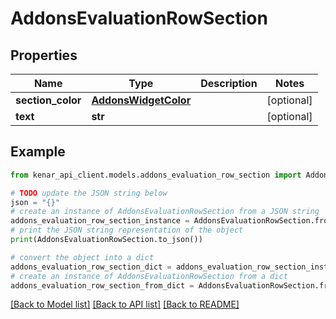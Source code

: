 # AddonsEvaluationRowSection


## Properties

Name | Type | Description | Notes
------------ | ------------- | ------------- | -------------
**section_color** | [**AddonsWidgetColor**](AddonsWidgetColor.md) |  | [optional] 
**text** | **str** |  | [optional] 

## Example

```python
from kenar_api_client.models.addons_evaluation_row_section import AddonsEvaluationRowSection

# TODO update the JSON string below
json = "{}"
# create an instance of AddonsEvaluationRowSection from a JSON string
addons_evaluation_row_section_instance = AddonsEvaluationRowSection.from_json(json)
# print the JSON string representation of the object
print(AddonsEvaluationRowSection.to_json())

# convert the object into a dict
addons_evaluation_row_section_dict = addons_evaluation_row_section_instance.to_dict()
# create an instance of AddonsEvaluationRowSection from a dict
addons_evaluation_row_section_from_dict = AddonsEvaluationRowSection.from_dict(addons_evaluation_row_section_dict)
```
[[Back to Model list]](../README.md#documentation-for-models) [[Back to API list]](../README.md#documentation-for-api-endpoints) [[Back to README]](../README.md)


